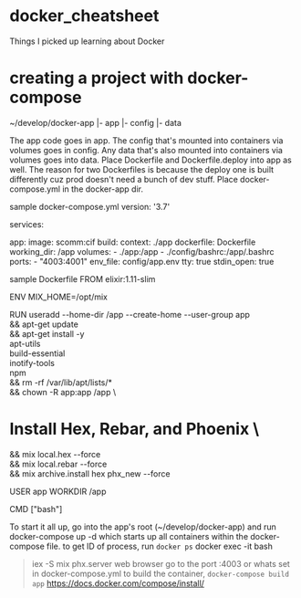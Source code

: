 # docker_cheatsheet
Things I picked up learning about Docker

# creating a project with docker-compose
~/develop/docker-app
                   |- app
                   |- config
                   |- data
                  
The app code goes in app.
The config that's mounted into containers via volumes goes in config.
Any data that's also mounted into containers via volumes goes into data.
Place Dockerfile and Dockerfile.deploy into app as well.
The reason for two Dockerfiles is because the deploy one is built differently cuz prod doesn't need a bunch of dev stuff.
Place docker-compose.yml in the docker-app dir.

sample docker-compose.yml
version: '3.7'

services:

  app:
    image: scomm:cif
    build:
      context: ./app
      dockerfile: Dockerfile
    working_dir: /app
    volumes:
      - ./app:/app
      - ./config/bashrc:/app/.bashrc
    ports:
      - "4003:4001"
    env_file: config/app.env
    tty: true
    stdin_open: true
    
sample Dockerfile
FROM elixir:1.11-slim

ENV MIX_HOME=/opt/mix

RUN useradd --home-dir /app --create-home --user-group app \
  && apt-get update \
  && apt-get install -y \
    apt-utils \
    build-essential \
    inotify-tools \
    npm \
  && rm -rf /var/lib/apt/lists/* \
  && chown -R app:app /app \
# Install Hex, Rebar, and Phoenix \
  && mix local.hex --force \
  && mix local.rebar --force \
  && mix archive.install hex phx_new --force

USER app
WORKDIR /app

CMD ["bash"]

To start it all up, go into the app's root (~/develop/docker-app) and run docker-compose up -d which starts up all containers within the docker-compose file.
to get ID of process, run `docker ps`
docker exec -it <container pid> bash
> iex -S mix phx.server
web browser go to the port :4003 or whats set in docker-compose.yml
to build the container,
`docker-compose build app`
https://docs.docker.com/compose/install/
  
